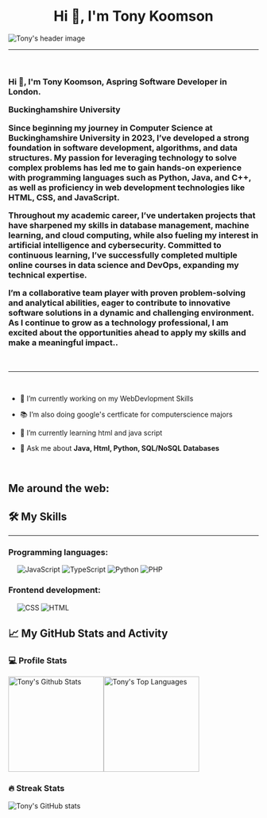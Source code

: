 <h1 align="center">Hi 👋, I'm Tony Koomson</h1>
<img src="https://github.com/user-attachments/assets/c81781bd-86da-4cb8-99be-71684c97f3f7" align="center" alt="Tony's header image">
<hr>
<p> </p>
<h3 align="left">Hi 👋, I'm Tony Koomson, Aspring Software Developer in London.

Buckinghamshire University 

Since beginning my journey in Computer Science at Buckinghamshire University in 2023, I’ve developed a strong foundation in software development, algorithms, and data structures. My passion for leveraging technology to solve complex problems has led me to gain hands-on experience with programming languages such as Python, Java, and C++, as well as proficiency in web development technologies like HTML, CSS, and JavaScript.

Throughout my academic career, I’ve undertaken projects that have sharpened my skills in database management, machine learning, and cloud computing, while also fueling my interest in artificial intelligence and cybersecurity. Committed to continuous learning, I’ve successfully completed multiple online courses in data science and DevOps, expanding my technical expertise.

I’m a collaborative team player with proven problem-solving and analytical abilities, eager to contribute to innovative software solutions in a dynamic and challenging environment. As I continue to grow as a technology professional, I am excited about the opportunities ahead to apply my skills and make a meaningful impact..</h3>
 
<hr>
<p> </p>
<ul>
<li>
<p>🔭 I’m currently working on my WebDevlopment Skills
</li>
<li>
<p>📚 I’m also doing google's certficate for computerscience majors
</li>
<li>
<p>🌱 I’m currently learning html and java script
</li>
<li>
<p>💬 Ask me about <strong>Java, Html, Python, SQL/NoSQL Databases</strong></p>
</li>
</ul>
<p> </p>
<h2 id="me-around-the-web">Me around the web:</h2>

<h2 id="️-my-skills">🛠️ My Skills</h2>
<hr>
<h3 id="programming-languages">Programming languages:</h3>
<p> 
<img src="https://img.shields.io/badge/-JavaScript-000?&amp;logo=JavaScript" alt="JavaScript">
<img src="https://img.shields.io/badge/-TypeScript-000?&amp;logo=TypeScript&amp;logoColor=007ACC" alt="TypeScript">
<img src="https://img.shields.io/badge/-Python-000?&amp;logo=Python" alt="Python">
<img src="https://img.shields.io/badge/-PHP-000?&amp;logo=PHP" alt="PHP">
<h3 id="frontend-development">Frontend development:</h3>
<p> 
<img src="https://img.shields.io/badge/-CSS-000?&amp;logo=CSS3" alt="CSS">
<img src="https://img.shields.io/badge/-HTML-000?&amp;logo=HTML5" alt="HTML">
<h3 id="misc-tools">
<h2 id="-my-github-stats-and-activity">📈 My GitHub Stats and Activity</h2>
<h3 id="-profile-stats">💻 Profile Stats</h3>
<p><img alt="Tony's Github Stats" src="https://github-readme-stats.vercel.app/api/?username=TonyKoomson&amp;show_icons=true&amp;include_all_commits=true&amp;count_private=true&amp;theme=react&amp;hide_border=true&amp;bg_color=1F222E&amp;title_color=F85D7F&amp;icon_color=F8D866" height="192px"><img alt="Tony's Top Languages" src="https://github-readme-stats.vercel.app/api/top-langs/?username=TonyKoomson&amp;langs_count=8&amp;layout=compact&amp;theme=react&amp;hide_border=true&amp;bg_color=1F222E&amp;title_color=F85D7F&amp;icon_color=F8D866" height="192px"></p>
<h3 id="-streak-stats">🔥 Streak Stats</h3>
<p><img src="https://github-readme-streak-stats.herokuapp.com/?user=TonyKoomson&amp;theme=tokyonight" alt="Tony's GitHub stats"></p>
